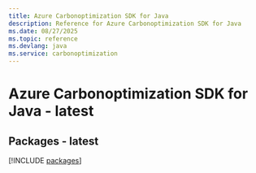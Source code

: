 ```yaml
---
title: Azure Carbonoptimization SDK for Java
description: Reference for Azure Carbonoptimization SDK for Java
ms.date: 08/27/2025
ms.topic: reference
ms.devlang: java
ms.service: carbonoptimization
---
```

# Azure Carbonoptimization SDK for Java - latest
## Packages - latest
[!INCLUDE [packages](carbonoptimization-index.md)]